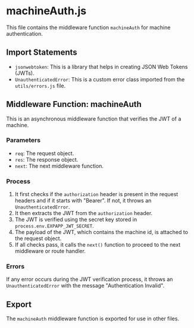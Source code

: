 # machineAuth.js

This file contains the middleware function `machineAuth` for machine authentication.

## Import Statements

- `jsonwebtoken`: This is a library that helps in creating JSON Web Tokens (JWTs).
- `UnauthenticatedError`: This is a custom error class imported from the `utils/errors.js` file.

## Middleware Function: machineAuth

This is an asynchronous middleware function that verifies the JWT of a machine.

### Parameters

- `req`: The request object.
- `res`: The response object.
- `next`: The next middleware function.

### Process

1. It first checks if the `authorization` header is present in the request headers and if it starts with "Bearer". If not, it throws an `UnauthenticatedError`.
2. It then extracts the JWT from the `authorization` header.
3. The JWT is verified using the secret key stored in `process.env.EXPAPP_JWT_SECRET`.
4. The payload of the JWT, which contains the machine id, is attached to the request object.
5. If all checks pass, it calls the `next()` function to proceed to the next middleware or route handler.

### Errors

If any error occurs during the JWT verification process, it throws an `UnauthenticatedError` with the message "Authentication Invalid".

## Export

The `machineAuth` middleware function is exported for use in other files.
